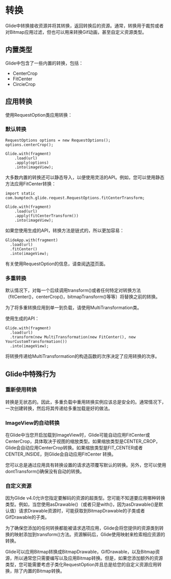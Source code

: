 # 转换

Glide中转换接收资源并将其转换，返回转换后的资源。通常，转换用于裁剪或者对Bitmap应用过滤，但也可以用来转换Gif动画，甚至自定义资源类型。

## 内置类型

Glide中包含了一些内置的转换，包括：
- CenterCrop
- FitCenter
- CircieCrop

## 应用转换

使用RequestOption类应用转换：

### 默认转换

```
RequestOptions options = new RequestOptions();
options.centerCrop();

Glide.with(fragment)
    .load(url)
    .apply(options)
    .into(imageView);
```

大多数内置的转换还可以静态导入，以便使用灵活的API。例如，您可以使用静态方法应用FitCenter转换：
```
import static com.bumptech.glide.request.RequestOptions.fitCenterTransform;

Glide.with(fragment)
    .load(url)
    .apply(fitCenterTransform())
    .into(imageView);
```

如果您使用生成的API，转换方法是链式的，所以更加容易：
```
GlideApp.with(fragment)
  .load(url)
  .fitCenter()
  .into(imageView);
```

有关使用RequestOption的信息，请查阅[选项](../docs/Options.md)页面。

### 多重转换

默认情况下，对每一个后续调用transform()或者任何特定对转换方法（fitCenter()，centerCrop()，bitmapTransform()等等）将替换之前的转换。

为了将多重转换应用到单一到负载，请使用MultiTransformation类。

使用生成的API：
```
Glide.with(fragment)
  .load(url)
  .transform(new MultiTransformation(new FitCenter(), new YourCustomTransformation())
  .into(imageView);
```

将转换传递给MultiTransformation的构造函数的次序决定了应用转换的次序。

## Glide中特殊行为

### 重新使用转换

转换是无状态的。因此，多重负载中重用转换实例应该总是安全的。通常情况下，一次创建转换，然后将其传递给多重加载是好的做法。

### ImageView的自动转换

在Glide中当您开启加载到ImageView时，Glide可能自动应用FitCenter或CenterCrop，具体取决于视图的缩放类型。如果缩放类型是CENTER_CROP，Glide会自动应用CenterCrop转换。如果缩放类型是FIT_CENTER或者CENTER_INSIDE，则Glide会自动应用FitCenter 转换。

您可以总是通过应用具有转换设置的请求选项覆写默认的转换。另外，您可以使用dontTransform()确保没有自动的转换。

### 自定义资源

因为Glide v4.0允许您指定要解码的资源的超类型。您可能不知道要应用哪种转换类型。例如，当您使用asDrawable()（或者只是with()，因为asDrawable()是默认值）请求Drawable资源时，可能获取到BitmapDrawable的子类或者GifDrawable的子类。

为了确保您添加的任何转换都能被请求选项应用，Glide会将您提供的资源类到转换的映射添加到transform()方法。资源解码后，Glide使用映射来检索相应资源的转换。

Glide可以应用Bitmap转换成BitmapDrawable，GifDrawable，以及Bitmap资源，所以通常您只需要编写以及应用Bitmap转换。但是，如果您添加额外的资源类型，您可能需要考虑子类化RequestOption并且总是给您的自定义资源应用转换，除了内置的Bitmap转换。